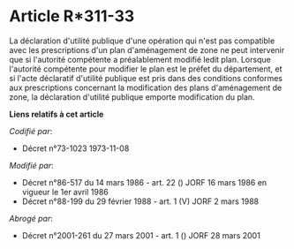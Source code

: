 # Article R*311-33

La déclaration d'utilité publique d'une opération qui n'est pas compatible avec les prescriptions d'un plan d'aménagement de
zone ne peut intervenir que si l'autorité compétente a préalablement modifié ledit plan. Lorsque l'autorité compétente pour
modifier le plan est le préfet du département, et si l'acte déclaratif d'utilité publique est pris dans des conditions
conformes aux prescriptions concernant la modification des plans d'aménagement de zone, la déclaration d'utilité publique
emporte modification du plan.

**Liens relatifs à cet article**

_Codifié par_:

  - Décret n°73-1023 1973-11-08

_Modifié par_:

  - Décret n°86-517 du 14 mars 1986 - art. 22 () JORF 16 mars 1986 en vigueur le 1er avril 1986
  - Décret n°88-199 du 29 février 1988 - art. 1 (V) JORF 2 mars 1988

_Abrogé par_:

  - Décret n°2001-261 du 27 mars 2001 - art. 1 () JORF 28 mars 2001
